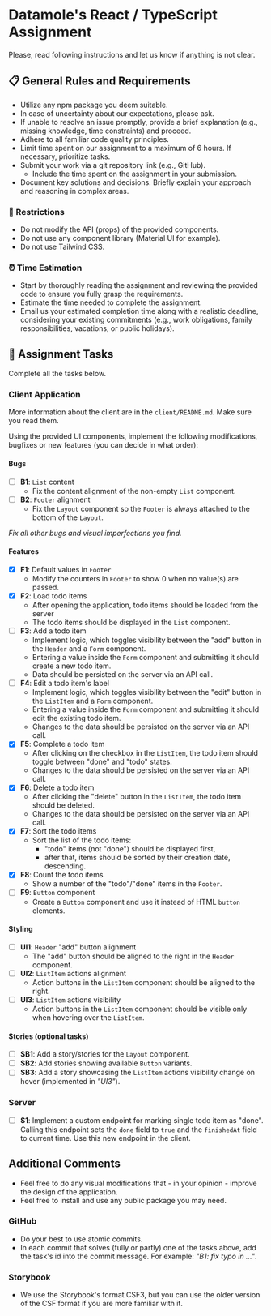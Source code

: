 # Datamole's React / TypeScript Assignment

Please, read following instructions and let us know if anything is not clear.

## 📋 General Rules and Requirements

- Utilize any npm package you deem suitable.
- In case of uncertainty about our expectations, please ask.
- If unable to resolve an issue promptly, provide a brief explanation (e.g., missing knowledge, time constraints) and proceed.
- Adhere to all familiar code quality principles.
- Limit time spent on our assignment to a maximum of 6 hours. If necessary, prioritize tasks.
- Submit your work via a git repository link (e.g., GitHub).
    - Include the time spent on the assignment in your submission.
- Document key solutions and decisions. Briefly explain your approach and reasoning in complex areas.

### 🚫 Restrictions

- Do not modify the API (props) of the provided components.
- Do not use any component library (Material UI for example).
- Do not use Tailwind CSS.

### ⏰ Time Estimation

- Start by thoroughly reading the assignment and reviewing the provided code to ensure you fully grasp the requirements.
- Estimate the time needed to complete the assignment.
- Email us your estimated completion time along with a realistic deadline, considering your existing commitments (e.g., work obligations, family responsibilities, vacations, or public holidays).

## 📝 Assignment Tasks

Complete all the tasks below.

### Client Application

More information about the client are in the `client/README.md`. Make sure you read them.

Using the provided UI components, implement the following modifications, bugfixes or new features (you can decide in what order):

#### Bugs

- [ ] **B1**: `List` content
    - Fix the content alignment of the non-empty `List` component.
- [ ] **B2**: `Footer` alignment
    - Fix the `Layout` component so the `Footer` is always attached to the bottom of the `Layout`.

_Fix all other bugs and visual imperfections you find._

#### Features

- [x] **F1**: Default values in `Footer`
    - Modify the counters in `Footer` to show 0 when no value(s) are passed.
- [x] **F2**: Load todo items
    - After opening the application, todo items should be loaded from the server
    - The todo items should be displayed in the `List` component.
- [ ] **F3**: Add a todo item
    - Implement logic, which toggles visibility between the "add" button in the `Header` and a `Form` component.
    - Entering a value inside the `Form` component and submitting it should create a new todo item.
    - Data should be persisted on the server via an API call.
- [ ] **F4**: Edit a todo item's label
    - Implement logic, which toggles visibility between the "edit" button in the `ListItem` and a `Form` component.
    - Entering a value inside the `Form` component and submitting it should edit the existing todo item.
    - Changes to the data should be persisted on the server via an API call.
- [x] **F5**: Complete a todo item
    - After clicking on the checkbox in the `ListItem`, the todo item should toggle between "done" and "todo" states.
    - Changes to the data should be persisted on the server via an API call.
- [x] **F6**: Delete a todo item
    - After clicking the "delete" button in the `ListItem`, the todo item should be deleted.
    - Changes to the data should be persisted on the server via an API call.
- [x] **F7**: Sort the todo items
    - Sort the list of the todo items:
        - "todo" items (not "done") should be displayed first,
        - after that, items should be sorted by their creation date, descending.
- [x] **F8**: Count the todo items
    - Show a number of the "todo"/"done" items in the `Footer`.
- [ ] **F9**: `Button` component
    - Create a `Button` component and use it instead of HTML `button` elements.

#### Styling

- [ ] **UI1**: `Header` "add" button alignment
    - The "add" button should be aligned to the right in the `Header` component.
- [ ] **UI2**: `ListItem` actions alignment
    - Action buttons in the `ListItem` component should be aligned to the right.
- [ ] **UI3**: `ListItem` actions visibility
    - Action buttons in the `ListItem` component should be visible only when hovering over the `ListItem`.

#### Stories (optional tasks)

- [ ] **SB1**: Add a story/stories for the `Layout` component.
- [ ] **SB2**: Add stories showing available `Button` variants.
- [ ] **SB3**: Add a story showcasing the `ListItem` actions visibility change on hover (implemented in _"UI3"_).

### Server

- [ ] **S1**: Implement a custom endpoint for marking single todo item as "done". Calling this endpoint sets the `done` field to `true` and the `finishedAt` field to current time. Use this new endpoint in the client.

## Additional Comments

- Feel free to do any visual modifications that - in your opinion - improve the design of the application.
- Feel free to install and use any public package you may need.

### GitHub

- Do your best to use atomic commits.
- In each commit that solves (fully or partly) one of the tasks above, add the task's id into the commit message. For example: _"B1: fix typo in ..."_.

### Storybook

- We use the Storybook's format CSF3, but you can use the older version of the CSF format if you are more familiar with it.
